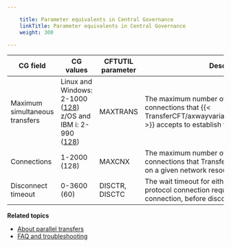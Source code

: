 ```yaml
---

    title: Parameter equivalents in Central Governance
    linkTitle: Parameter equivalents in Central Governance
    weight: 300

---
```


| CG field  | CG values  | CFTUTIL <br/> parameter | Description  |
| --- | --- | --- | --- |
| Maximum simultaneous transfers  | Linux and Windows: 2-1000 (<u>128</u>)<br/> z/OS and IBM i: 2-990 (<u>128</u>) | MAXTRANS  | The maximum number of simultaneous connections that {{< TransferCFT/axwayvariablesComponentShortName  >}} accepts to establish for a network resource.  |
| Connections  | 1-2000 (128)  | MAXCNX  | The maximum number of simultaneous connections that Transfer CFT accepts to establish on a given network resource.  |
| Disconnect timeout  | 0-3600 (60)  | DISCTR, DISCTC  | The wait timeout for either a response to the protocol connection request or to the partner in the connection, before disconnecting.  |


****Related topics****

- [About parallel transfers](../)
- [FAQ and troubleshooting](../faq)
